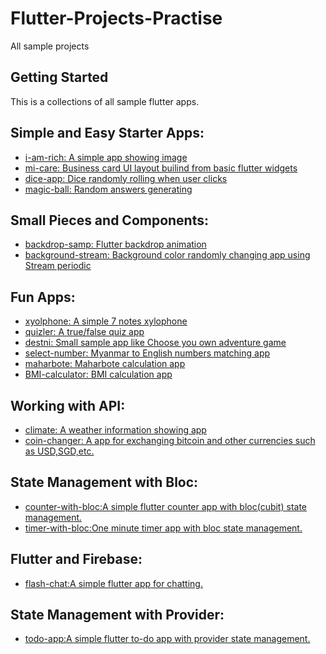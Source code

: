 # Flutter-Projects-Practise
All sample projects

## Getting Started

This is a collections of all sample flutter apps.

## Simple and Easy Starter Apps:

- [i-am-rich: A simple app showing image](https://github.com/EaintMM/i_am_rich)
- [mi-care: Business card UI layout builind from basic flutter widgets](https://github.com/EaintMM/mi_card)
- [dice-app: Dice randomly rolling when user clicks ](https://github.com/EaintMM/dice_app)
- [magic-ball: Random answers generating  ](https://github.com/EaintMM/magic_8_balls)


## Small Pieces and Components:

- [backdrop-samp: Flutter backdrop animation](https://github.com/EaintMM/backdrop_samp)
- [background-stream: Background color randomly changing app using Stream periodic](https://github.com/EaintMM/background_stream)

## Fun Apps:

- [xyolphone: A simple 7 notes xylophone](https://github.com/EaintMM/xylophone)
- [quizler: A true/false quiz app](https://github.com/EaintMM/quizzler)
- [destni: Small sample app like Choose you own adventure game ](https://github.com/EaintMM/destini)
- [select-number: Myanmar to English numbers matching app](https://github.com/EaintMM/select_number)
- [maharbote: Maharbote calculation app](https://github.com/EaintMM/maharbote)
- [BMI-calculator: BMI calculation app](https://github.com/EaintMM/bmi_calculator)

## Working with API:

- [climate: A weather information showing app](https://github.com/EaintMM/climate)
- [coin-changer: A app for exchanging bitcoin and other currencies such as USD,SGD,etc.](https://github.com/EaintMM/coin_changer)

## State Management with Bloc:

- [counter-with-bloc:A simple flutter counter app with bloc(cubit) state management.](https://github.com/EaintMM/counter_with_bloc)
- [timer-with-bloc:One minute timer app with bloc state management.](https://github.com/EaintMM/timer_with_bloc)

## Flutter and Firebase:

- [flash-chat:A simple flutter app for chatting.](https://github.com/EaintMM/flash_chat)

## State Management with Provider:

- [todo-app:A simple flutter to-do app with provider state management.](https://github.com/EaintMM/todo_app)
